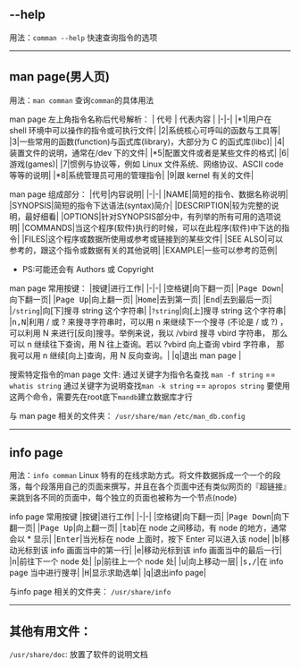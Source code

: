 ## --help
用法：`comman --help`
快速查询指令的选项

---
## man page(男人页)
用法：`man comman`
查询`comman`的具体用法

man page 左上角指令名称后代号解析：
| 代号 | 代表内容 |
|-|-|
|*1|用户在 shell 环境中可以操作的指令或可执行文件|
|2|系统核心可呼叫的函数与工具等|
|3|一些常用的函数(function)与函式库(library)，大部分为 C 的函式库(libc)|
|4|装置文件的说明，通常在/dev 下的文件|
|*5|配置文件或者是某些文件的格式|
|6|游戏(games)|
|7|惯例与协议等，例如 Linux 文件系统、网络协议、ASCII code 等等的说明|
|*8|系统管理员可用的管理指令|
|9|跟 kernel 有关的文件|

man page 组成部分：
|代号|内容说明|
|-|-|
|NAME|简短的指令、数据名称说明|
|SYNOPSIS|简短的指令下达语法(syntax)简介|
|DESCRIPTION|较为完整的说明，最好细看|
|OPTIONS|针对SYNOPSIS部分中，有列举的所有可用的选项说明|
|COMMANDS|当这个程序(软件)执行的时候，可以在此程序(软件)中下达的指令|
|FILES|这个程序或数据所使用或参考或链接到的某些文件|
|SEE ALSO|可以参考的，跟这个指令或数据有关的其他说明|
|EXAMPLE|一些可以参考的范例|
* PS:可能还会有 Authors 或 Copyright

man page 常用按键：
|按键|进行工作|
|-|-|
|<kbd>空格键</kbd>|向下翻一页|
|<kbd>Page Down</kbd>|向下翻一页|
|<kbd>Page Up</kbd>|向上翻一页|
|<kbd>Home</kbd>|去到第一页|
|<kbd>End</kbd>|去到最后一页|
|`/string`|向[下]搜寻 string 这个字符串|
|`?string`|向[上]搜寻 string 这个字符串|
|<kbd>n,N</kbd>|利用 / 或 ? 来搜寻字符串时，可以用 n 来继续下一个搜寻 (不论是 / 或 ?) ，可以利用 N 来进行[反向]搜寻。举例来说，我以 /vbird 搜寻 vbird 字符串， 那么可以 n 继续往下查询，用 N 往上查询。若以 ?vbird 向上查询 vbird 字符串， 那我可以用 n 继续[向上]查询，用 N 反向查询。|
|<kbd>q</kbd>|退出 man page |

搜索特定指令的man page 文件:
通过关键字为指令名查找 `man -f string`  == `whatis string`
通过关键字为说明查找`man -k string` == `apropos string`
要使用这两个命令，需要先在root底下`mandb`建立数据库才行

与 man page 相关的文件夹：
`/usr/share/man`
`/etc/man_db.config`

---
## info page
用法：`info comman`
Linux 特有的在线求助方式。将文件数据拆成一个一个的段落，每个段落用自己的页面来撰写，并且在各个页面中还有类似网页的『超链接』来跳到各不同的页面中，每个独立的页面也被称为一个节点(node)

info page 常用按键
|按键|进行工作|
|-|-|
|<kbd>空格键</kbd>|向下翻一页|
|<kbd>Page Down</kbd>|向下翻一页|
|<kbd>Page Up</kbd>|向上翻一页|
|<kbd>tab</kbd>|在 node 之间移动，有 node 的地方，通常会以 * 显示|
|<kbd>Enter</kbd>|当光标在 node 上面时，按下 Enter 可以进入该 node|
|<kbd>b</kbd>|移动光标到该 info 画面当中的第一行|
|<kbd>e</kbd>|移动光标到该 info 画面当中的最后一行|
|<kbd>n</kbd>|前往下一个 node 处|
|<kbd>p</kbd>|前往上一个 node 处|
|<kbd>u</kbd>|向上移动一层|
|<kbd>s,/</kbd>|在 info page 当中进行搜寻|
|<kbd>H</kbd>|显示求助选单|
|<kbd>q</kbd>|退出info page|

与info page 相关的文件夹：
`/usr/share/info`

---
## 其他有用文件：
`/usr/share/doc`:
放置了软件的说明文档
